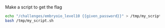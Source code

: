Make a script to get the flag  

```bash
echo "/challenges/embryoio_level10 {{given_password}}" > /tmp/my_script.sh
bash /tmp/my_script.sh
